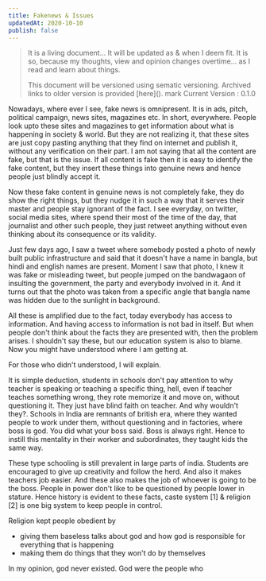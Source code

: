 ```yaml
---
title: Fakenews & Issues
updatedAt: 2020-10-10
publish: false
---
```


> It is a living document… It will be updated as & when I deem fit. It is so, because my thoughts, view and opinion changes overtime… as I read and learn about things.
>
> This document will be versioned using sematic versioning. Archived links to older version is provided \[here\]().
>mark
> Current Version : 0.1.0

Nowadays, where ever I see, fake news is omnipresent. It is in ads, pitch, political campaign, news sites, magazines etc. In short, everywhere. People look upto these sites and magazines to get information about what is happening in society & world. But they are not realizing it, that these sites are just copy pasting anything that they find on internet and publish it, without any verification on their part. I am not saying that all the content are fake, but that is the issue. If all content is fake then it is easy to identify the fake content, but they insert these things into genuine news and hence people just blindly accept it. 

Now these fake content in genuine news is not completely fake, they do show the right things, but they nudge it in such a way that it serves their master and people stay ignorant of the fact. I see everyday, on twitter, social media sites, where spend their most of the time of the day, that journalist and other such people, they just retweet anything without even thinking about its consequence or its validity. 

Just few days ago, I saw a tweet where somebody posted a photo of newly built public infrastructure and said that it doesn't have a name in bangla, but hindi and english names are present. Moment I saw that photo, I knew it was fake or misleading tweet, but people jumped on the bandwagaon of insulting the government, the party and everybody involved in it. And it turns out that the photo was taken from a specific angle that bangla name was hidden due to the sunlight in background.

All these is amplified due to the fact, today everybody has access to information. And having access to information is not bad in itself. But when people don't think about the facts they are presented with, then the problem arises. I shouldn't say these, but our education system is also to blame. Now you might have understood where I am getting at. 

For those who didn't understood, I will explain. 

It is simple deduction, students in schools don't pay attention to why teacher is speaking or teaching a specific thing, hell, even if teacher teaches something wrong, they rote memorize it and move on, without questioning it. They just have blind faith on teacher. And why wouldn't they?. Schools in India are remnants of british era, where they wanted people to work under them, without questioning and in factories, where boss is god. You did what your boss said. Boss is always right. Hence to instill this mentality in their worker and subordinates, they taught kids the same way.

These type schooling is still prevalent in large parts of india. Students are encouraged to give up creativity and follow the herd. And also it makes teachers job easier. And these also makes the job of whoever is going to be the boss. People in power don't like to be questioned by people lower in stature. Hence history is evident to these facts, caste system \[1\] & religion \[2\] is one big system to keep people in control. 

Religion kept people obedient by

*   giving them baseless talks about god and how god is responsible for everything that is happening
*   making them do things that they won't do by themselves

In my opinion, god never existed. God were the people who
